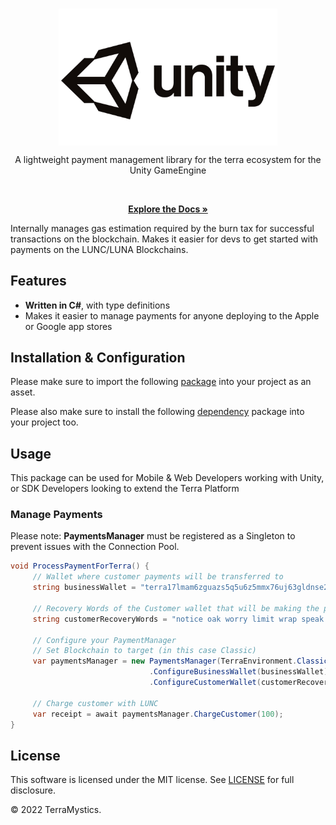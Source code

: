 <br/>
<p align="center">
    <a href="https://github.com/TerraMystics"><img src="./CIcon.jpg" align="center" width=350/></a>
</p>

<p align="center">
A lightweight payment management library for the terra ecosystem for the Unity GameEngine

</p>
<br/>

<p align="center">
  <a href="https://terradocs.money/"><strong>Explore the Docs »</strong></a>
  <br />
</p>

Internally manages gas estimation required by the burn tax for successful transactions on the blockchain. Makes it easier for devs to get started with payments on the LUNC/LUNA Blockchains.

## Features

- **Written in C#**, with type definitions
- Makes it easier to manage payments for anyone deploying to the Apple or Google app stores

## Installation & Configuration

Please make sure to import the following [package](https://github.com/TerraMystics/Terra.Unity.Package/blob/main/terra.payments.unitypackage) into your project as an asset.

Please also make sure to install the following [dependency](https://github.com/TerraMystics/Newtonsoft.Json-for-Unity) package into your project too.

## Usage

This package can be used for Mobile & Web Developers working with Unity, or SDK Developers looking to extend the Terra Platform

### Manage Payments

Please note: **PaymentsManager** must be registered as a Singleton to prevent issues with the Connection Pool.

```cs
void ProcessPaymentForTerra() {
     // Wallet where customer payments will be transferred to
     string businessWallet = "terra17lmam6zguazs5q5u6z5mmx76uj63gldnse2pdp";

     // Recovery Words of the Customer wallet that will be making the payment
     string customerRecoveryWords = "notice oak worry limit wrap speak medal online prefer cluster roof addict wrist behave treat actual wasp year salad speed social layer crew genius";

     // Configure your PaymentManager
     // Set Blockchain to target (in this case Classic)
     var paymentsManager = new PaymentsManager(TerraEnvironment.Classic)
                               .ConfigureBusinessWallet(businessWallet) // Configure your Business Wallet
                               .ConfigureCustomerWallet(customerRecoveryWords); // Configure the Customer Wallet

     // Charge customer with LUNC
     var receipt = await paymentsManager.ChargeCustomer(100);
}
```

## License

This software is licensed under the MIT license. See [LICENSE](./LICENSE) for full disclosure.

© 2022 TerraMystics.
